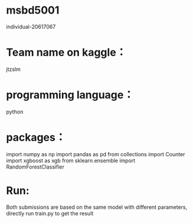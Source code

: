 # msbd5001
individual-20617067
# Team name on kaggle：
jtzslm
# programming language：
python
# packages：
import numpy as np
import pandas as pd
from collections import Counter
import xgboost as xgb
from sklearn.ensemble import RandomForestClassifier
# Run:
Both submissions are based on the same model with different parameters, directly run train.py to get the result
